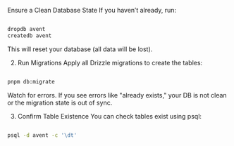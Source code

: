 Ensure a Clean Database State
If you haven’t already, run:

```sh

dropdb avent
createdb avent

```

This will reset your database (all data will be lost).

2. Run Migrations
Apply all Drizzle migrations to create the tables:

```sh

pnpm db:migrate

```

Watch for errors. If you see errors like "already exists," your DB is not clean or the migration state is out of sync.

3. Confirm Table Existence
You can check tables exist using psql:

```sh

psql -d avent -c '\dt'

```